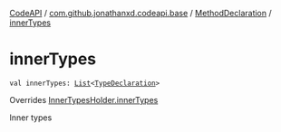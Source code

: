 [CodeAPI](../../index.md) / [com.github.jonathanxd.codeapi.base](../index.md) / [MethodDeclaration](index.md) / [innerTypes](.)

# innerTypes

`val innerTypes: `[`List`](https://kotlinlang.org/api/latest/jvm/stdlib/kotlin.collections/-list/index.html)`<`[`TypeDeclaration`](../-type-declaration/index.md)`>`

Overrides [InnerTypesHolder.innerTypes](../-inner-types-holder/inner-types.md)

Inner types

